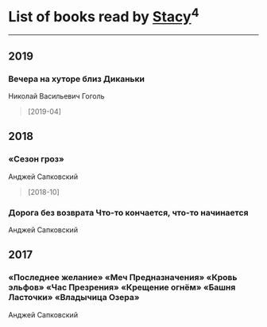 # List of books read by [Stacy](http://vk.com/id30902475)<sup>4</sup>
---

## 2019

### Вечера на хуторе близ Диканьки
Николай Васильевич Гоголь
> [2019-04] 



## 2018

### «Сезон гроз»
Анджей Сапковский
> [2018-10] 


### Дорога без возврата Что-то кончается, что-то начинается
Анджей Сапковский



## 2017

### «Последнее желание»  «Меч Предназначения»  «Кровь эльфов» «Час Презрения» «Крещение огнём» «Башня Ласточки»  «Владычица Озера»
Анджей Сапковский



